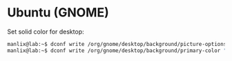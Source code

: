 # Ubuntu (GNOME)

Set solid color for desktop:

```bash
manlix@lab:~$ dconf write /org/gnome/desktop/background/picture-options "'none'"
manlix@lab:~$ dconf write /org/gnome/desktop/background/primary-color "'#34414e'"

```
